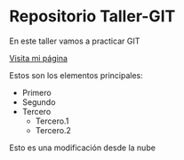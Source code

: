 # Repositorio Taller-GIT

En este taller vamos a practicar GIT

[Visita mi página](http://suarezdefigueroa.es:8080/my/)

Estos son los elementos principales:

- Primero
- Segundo
- Tercero
    - Tercero.1
    - Tercero.2


Esto es una modificación desde la nube
